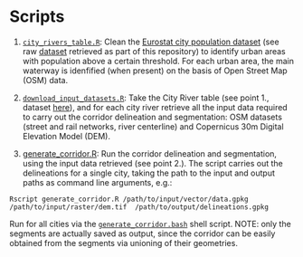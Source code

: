 # Scripts

1. [`city_rivers_table.R`](./city_rivers_table.R): Clean the [Eurostat city population dataset](https://ec.europa.eu/eurostat/web/regions-and-cities) (see raw [dataset](../data/) retrieved as part of this repository) to identify urban areas with population above a certain threshold. For each urban area, the main waterway is idenfified (when present) on the basis of Open Street Map (OSM) data.

2. [`download_input_datasets.R`](./download_input_datasets.R): Take the City River table (see point 1., dataset [here](../output/city_rivers.csv)), and for each city river retrieve all the input data required to carry out the corridor delineation and segmentation: OSM datasets (street and rail networks, river centerline) and Copernicus 30m Digital Elevation Model (DEM).

3. [generate_corridor.R](./generate_corridor.R): Run the corridor delineation and segmentation, using the input data retrieved (see point 2.). The script carries out the delineations for a single city, taking the path to the input and output paths as command line arguments, e.g.:
```shell
Rscript generate_corridor.R /path/to/input/vector/data.gpkg /path/to/input/raster/dem.tif  /path/to/output/delineations.gpkg
```
Run for all cities via the [`generate_corridor.bash`](./generate_corridor.bash) shell script. NOTE: only the segments are actually saved as output, since the corridor can be easily obtained from the segments via unioning of their geometries.
